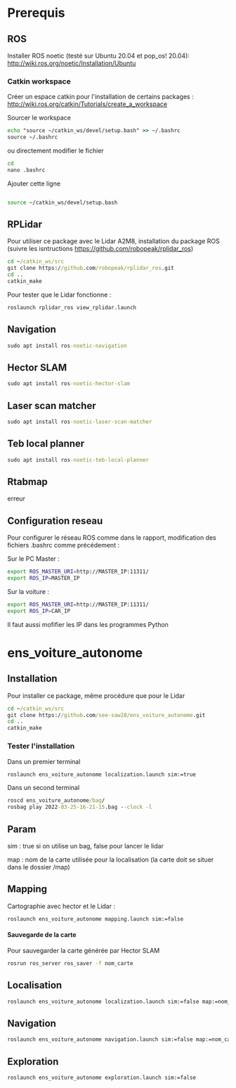 # Prerequis

## ROS

Installer ROS noetic (testé sur Ubuntu 20.04 et pop_os! 20.04):
http://wiki.ros.org/noetic/Installation/Ubuntu

### Catkin workspace

Créer un espace catkin pour l'installation de certains packages :
http://wiki.ros.org/catkin/Tutorials/create_a_workspace

Sourcer le workspace

```bat
echo "source ~/catkin_ws/devel/setup.bash" >> ~/.bashrc
source ~/.bashrc
```
ou directement modifier le fichier

```bat
cd 
nano .bashrc
```

Ajouter cette ligne
```bash

source ~/catkin_ws/devel/setup.bash
```

## RPLidar
Pour utiliser ce package avec le Lidar A2M8, installation du package ROS (suivre les isntructions https://github.com/robopeak/rplidar_ros)
```bat
cd ~/catkin_ws/src
git clone https://github.com/robopeak/rplidar_ros.git
cd ..
catkin_make
```

Pour tester que le Lidar fonctionne :
```bat
roslaunch rplidar_ros view_rplidar.launch 
```
## Navigation

```bat
sudo apt install ros-noetic-navigation
```

## Hector SLAM

```bat
sudo apt install ros-noetic-hector-slam
```

## Laser scan matcher

```bat
sudo apt install ros-noetic-laser-scan-matcher
```


## Teb local planner

```bat
sudo apt install ros-noetic-teb-local-planner
```

## Rtabmap 

erreur


## Configuration reseau 

Pour configurer le réseau ROS comme dans le rapport, modification des fichiers .bashrc comme précédement :

Sur le PC Master :
```bash
export ROS_MASTER_URI=http://MASTER_IP:11311/
export ROS_IP=MASTER_IP
```

Sur la voiture :
```bash
export ROS_MASTER_URI=http://MASTER_IP:11311/
export ROS_IP=CAR_IP
```

Il faut aussi mofifier les IP dans les programmes Python
# ens_voiture_autonome

## Installation

Pour installer ce package, même procédure que pour le Lidar
```bat
cd ~/catkin_ws/src
git clone https://github.com/see-saw28/ens_voiture_autonome.git
cd ..
catkin_make
```

### Tester l'installation

Dans un premier terminal 
```bat
roslaunch ens_voiture_autonome localization.launch sim:=true
```
Dans un second terminal 
```bat
roscd ens_voiture_autonome/bag/
rosbag play 2022-03-25-16-21-15.bag --clock -l

```

## Param

sim : true si on utilise un bag, false pour lancer le lidar

map : nom de la carte utilisée pour la localisation (la carte doit se situer dans le dossier /map)

## Mapping

Cartographie avec hector et le Lidar :
```bat
roslaunch ens_voiture_autonome mapping.launch sim:=false
```

#### Sauvegarde de la carte

Pour sauvegarder la carte générée par Hector SLAM 
```bat
rosrun ros_server ros_saver -f nom_carte
```

## Localisation

```bat
roslaunch ens_voiture_autonome localization.launch sim:=false map:=nom_carte
```

## Navigation

```bat
roslaunch ens_voiture_autonome navigation.launch sim:=false map:=nom_carte
```

## Exploration

```bat
roslaunch ens_voiture_autonome exploration.launch sim:=false 
```

